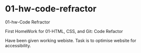 # 01-hw-code-refractor
01-hw-Code Refractor

First HomeWork for 01-HTML, CSS, and Git: Code Refactor

Have been given working webiste. Task is to optimise website for accessibility.
